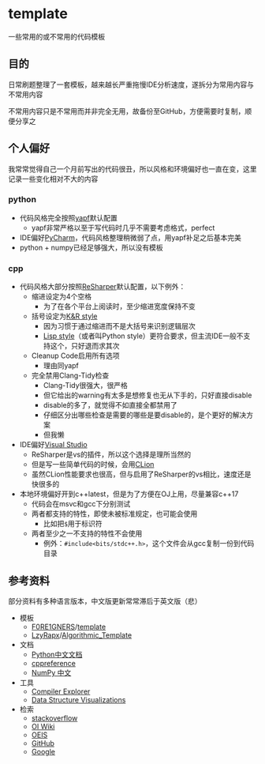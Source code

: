 # template

 一些常用的或不常用的代码模板

## 目的

日常刷题整理了一套模板，越来越长严重拖慢IDE分析速度，遂拆分为常用内容与不常用内容

不常用内容只是不常用而并非完全无用，故备份至GitHub，方便需要时复制，顺便分享之

## 个人偏好

我常常觉得自己一个月前写出的代码很丑，所以风格和环境偏好也一直在变，这里记录一些变化相对不大的内容

### python

* 代码风格完全按照[yapf](https://github.com/google/yapf)默认配置
  * yapf非常严格以至于写代码时几乎不需要考虑格式，perfect
* IDE偏好[PyCharm](https://www.jetbrains.com/pycharm/)，代码风格整理稍微弱了点，用yapf补足之后基本完美
* python + numpy已经足够强大，所以没有模板

### cpp

* 代码风格大部分按照[ReSharper](https://www.jetbrains.com/dotnet/)默认配置，以下例外：
  * 缩进设定为4个空格
    * 为了在各个平台上阅读时，至少缩进宽度保持不变
  * 括号设定为[K&R style](https://en.wikipedia.org/wiki/Indentation_style#K&R_style)
    * 因为习惯于通过缩进而不是大括号来识别逻辑层次
    * [Lisp style](https://en.wikipedia.org/wiki/Indentation_style#Lisp_style)（或者叫Python style）更符合要求，但主流IDE一般不支持这个，只好退而求其次
  * Cleanup Code启用所有选项
    * 理由同yapf
  * 完全禁用Clang-Tidy检查
    * Clang-Tidy很强大，很严格
    * 但它给出的warning有太多是想修复也无从下手的，只好直接disable
    * disable的多了，就觉得不如直接全都禁用了
    * 仔细区分出哪些检查是需要的哪些是要disable的，是个更好的解决方案
    * 但我懒
* IDE偏好[Visual Studio](https://visualstudio.microsoft.com/)
  * ReSharper是vs的插件，所以这个选择是理所当然的
  * 但是写一些简单代码的时候，会用[CLion](https://www.jetbrains.com/clion/)
  * 虽然CLion性能要求也很高，但与启用了ReSharper的vs相比，速度还是快很多的
* 本地环境偏好开到c++latest，但是为了方便在OJ上用，尽量兼容c++17
  * 代码会在msvc和gcc下分别测试
  * 两者都支持的特性，即使未被标准规定，也可能会使用
    * 比如把`$`用于标识符
  * 两者至少之一不支持的特性不会使用
    * 例外：`#include<bits/stdc++.h>`，这个文件会从gcc复制一份到代码目录

## 参考资料

部分资料有多种语言版本，中文版更新常常滞后于英文版（悲）

* 模板
  * [F0RE1GNERS](https://github.com/F0RE1GNERS)/[template](https://github.com/F0RE1GNERS/template)
  * [LzyRapx](https://github.com/LzyRapx)/[Algorithmic_Template](https://github.com/LzyRapx/Algorithmic_Template)
* 文档
  * [Python中文文档](https://docs.python.org/zh-cn/3/index.html)
  * [cppreference](https://zh.cppreference.com/)
  * [NumPy 中文](https://www.numpy.org.cn/)
* 工具
  * [Compiler Explorer](https://godbolt.org/)
  * [Data Structure Visualizations](https://www.cs.usfca.edu/~galles/visualization/Algorithms.html)
* 检索
  * [stackoverflow](https://stackoverflow.com/)
  * [OI Wiki](https://oi-wiki.org/)
  * [OEIS](https://oeis.org/)
  * [GitHub](https://github.com/)
  * [Google](https://www.google.com/)
